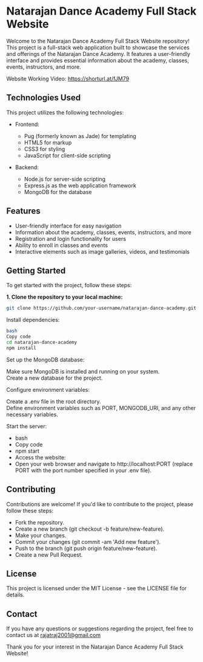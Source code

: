 # Natarajan Dance Academy Full Stack Website

Welcome to the Natarajan Dance Academy Full Stack Website repository! This project is a full-stack web application built to showcase the services and offerings of the Natarajan Dance Academy. It features a user-friendly interface and provides essential information about the academy, classes, events, instructors, and more.  

Website Working Video: https://shorturl.at/fJM79

## Technologies Used

This project utilizes the following technologies:

- Frontend:
  - Pug (formerly known as Jade) for templating
  - HTML5 for markup
  - CSS3 for styling
  - JavaScript for client-side scripting

- Backend:
  - Node.js for server-side scripting
  - Express.js as the web application framework
  - MongoDB for the database

## Features

- User-friendly interface for easy navigation
- Information about the academy, classes, events, instructors, and more
- Registration and login functionality for users
- Ability to enroll in classes and events
- Interactive elements such as image galleries, videos, and testimonials

## Getting Started

To get started with the project, follow these steps:

**1. Clone the repository to your local machine:**

```bash
git clone https://github.com/your-username/natarajan-dance-academy.git
```
Install dependencies:  
```bash
bash  
Copy code  
cd natarajan-dance-academy  
npm install
```
  
Set up the MongoDB database:  

Make sure MongoDB is installed and running on your system.  
Create a new database for the project.  
  
Configure environment variables:  

Create a .env file in the root directory.  
Define environment variables such as PORT, MONGODB_URI, and any other necessary variables.  

Start the server:

- bash  
- Copy code  
- npm start  
- Access the website:  
- Open your web browser and navigate to http://localhost:PORT (replace PORT with the port number specified in your .env file).

## Contributing
Contributions are welcome! If you'd like to contribute to the project, please follow these steps:

- Fork the repository.  
- Create a new branch (git checkout -b feature/new-feature).  
- Make your changes.  
- Commit your changes (git commit -am 'Add new feature').  
- Push to the branch (git push origin feature/new-feature).  
- Create a new Pull Request.

## License
This project is licensed under the MIT License - see the LICENSE file for details.

## Contact
If you have any questions or suggestions regarding the project, feel free to contact us at rajatraj2001@gmail.com

Thank you for your interest in the Natarajan Dance Academy Full Stack Website!
